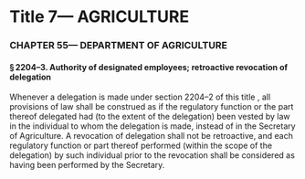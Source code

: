 
# Title 7— AGRICULTURE
### CHAPTER 55— DEPARTMENT OF AGRICULTURE
#### § 2204–3. Authority of designated employees; retroactive revocation of delegation

Whenever a delegation is made under section 2204–2 of this title , all provisions of law shall be construed as if the regulatory function or the part thereof delegated had (to the extent of the delegation) been vested by law in the individual to whom the delegation is made, instead of in the Secretary of Agriculture. A revocation of delegation shall not be retroactive, and each regulatory function or part thereof performed (within the scope of the delegation) by such individual prior to the revocation shall be considered as having been performed by the Secretary.
